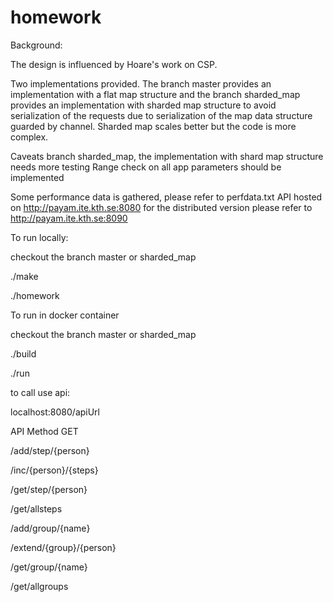 # homework

Background:

The design is influenced by Hoare's work on CSP.

Two implementations provided. The branch master provides an implementation with a flat map structure and
the branch sharded_map provides an implementation with sharded map structure to avoid serialization of the
requests due to serialization of the map data structure guarded by channel.
Sharded map scales better but the code is more complex.

Caveats branch sharded_map, the implementation with shard map structure needs more testing
Range check on all app parameters should be implemented




Some performance data is gathered, please refer to perfdata.txt
API hosted on http://payam.ite.kth.se:8080
for the distributed version please refer to  http://payam.ite.kth.se:8090


To run locally:

checkout the branch master or sharded_map


./make

./homework   


To run in docker container

checkout the branch master or sharded_map

./build

./run

to call use api:

localhost:8080/apiUrl


API
Method GET

/add/step/{person}

/inc/{person}/{steps}

/get/step/{person}

/get/allsteps

/add/group/{name}

/extend/{group}/{person}

/get/group/{name}

/get/allgroups
